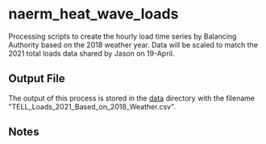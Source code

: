 # naerm_heat_wave_loads
Processing scripts to create the hourly load time series by Balancing Authority based on the 2018 weather year. Data will be scaled to match the 2021 total loads data shared by Jason on 19-April.

## Output File
The output of this process is stored in the [data](data/) directory with the filename 
"TELL_Loads_2021_Based_on_2018_Weather.csv".

## Notes
